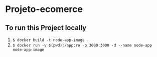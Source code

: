 # Projeto-ecomerce

## To run this Project locally

1. `$ docker build -t node-app-image .`
2. `$ docker run -v $(pwd):/app:ro -p 3000:3000 -d --name node-app node-app-image`
